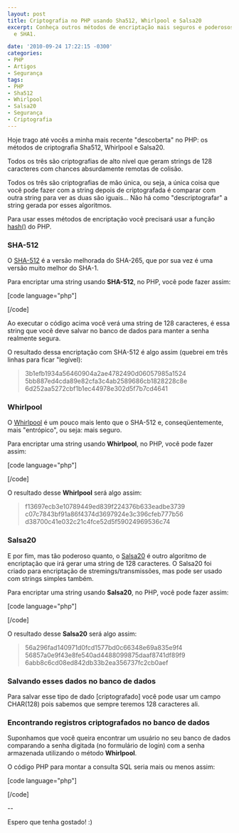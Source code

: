 ```yaml
---
layout: post
title: Criptografia no PHP usando Sha512, Whirlpool e Salsa20
excerpt: Conheça outros métodos de encriptação mais seguros e poderosos que o MD5
  e SHA1.

date: '2010-09-24 17:22:15 -0300'
categories:
- PHP
- Artigos
- Segurança
tags:
- PHP
- Sha512
- Whirlpool
- Salsa20
- Segurança
- Criptografia
---
```

Hoje trago até vocês a minha mais recente "descoberta" no PHP: os métodos de criptografia Sha512, Whirlpool e Salsa20.

Todos os três são criptografias de alto nível que geram strings de 128 caracteres com chances absurdamente remotas de colisão.

Todos os três são criptografias de mão única, ou seja, a única coisa que você pode fazer com a string depois de criptografada é comparar com outra string para ver as duas são iguais... Não há como "descriptografar" a string gerada por esses algoritmos.

Para usar esses métodos de encriptação você precisará usar a função <a title="hash()" href="http://br2.php.net/manual/pt_BR/function.hash.php" target="_blank">hash()</a> do PHP.

<h3>SHA-512</h3>
O <a href="http://en.wikipedia.org/wiki/SHA-2">SHA-512</a> é a versão melhorada do SHA-265, que por sua vez é uma versão muito melhor do SHA-1.

Para encriptar uma string usando <strong>SHA-512</strong>, no PHP, você pode fazer assim:


[code language="php"]
<?php

$string = 'O rato reu a ropa do rei de Roma';
$codificada = hash('sha512', $string);

echo "Resultado da codificação usando sha512: " . $codificada;

?>
[/code]

Ao executar o código acima você verá uma string de 128 caracteres, é essa string que você deve salvar no banco de dados para manter a senha realmente segura.

O resultado dessa encriptação com SHA-512 é algo assim (quebrei em três linhas para ficar "legível):

<blockquote>3b1efb1934a56460904a2ae4782490d06057985a1524
5bb887ed4cda89e82cfa3c4ab2589686cb1828228c8e
6d252aa5272cbf1b1ec44978e302d5f7b7cd4641
</blockquote>
<h3>Whirlpool</h3>
O <a href="http://en.wikipedia.org/wiki/Whirlpool_(cryptography)">Whirlpool</a> é um pouco mais lento que o SHA-512 e, conseqüentemente, mais "entrópico", ou seja: mais seguro.

Para encriptar uma string usando <strong>Whirlpool</strong>, no PHP, você pode fazer assim:


[code language="php"]
<?php

$string = 'O rato reu a ropa do rei de Roma';
$codificada = hash('whirlpool', $string);

echo "Resultado da codificação usando whirlpool: " . $codificada;

?>
[/code]

O resultado desse <strong>Whirlpool</strong> será algo assim:

<blockquote>f13697ecb3e10789449ed839f224376b633eadbe3739
c07c7843bf91a86f4374d3697924e3c396cfeb777b56
d38700c41e032c21c4fce52d5f59024969536c74
</blockquote>
<h3>Salsa20</h3>
E por fim, mas tão poderoso quanto, o <a href="http://en.wikipedia.org/wiki/Salsa20">Salsa20</a> é outro algoritmo de encriptação que irá gerar uma string de 128 caracteres. O Salsa20 foi criado para encriptação de stremings/transmissões, mas pode ser usado com strings simples também.

Para encriptar uma string usando <strong>Salsa20</strong>, no PHP, você pode fazer assim:


[code language="php"]
<?php

$string = 'O rato reu a ropa do rei de Roma';
$codificada = hash('salsa20', $string);

echo "Resultado da codificação usando salsa20: " . $codificada;

?>
[/code]

O resultado desse <strong>Salsa20</strong> será algo assim:

<blockquote>56a296fad140971d0fcd1577bd0c66348e69a835e9f4
56857a0e9f43e8fe540ad4488099875daaf8741df89f9
6abb8c6cd08ed842db33b2ea356737fc2cb0aef
</blockquote>
<h3>Salvando esses dados no banco de dados</h3>
Para salvar esse tipo de dado [criptografado] você pode usar um campo CHAR(128) pois sabemos que sempre teremos 128 caracteres ali.

<h3>Encontrando registros criptografados no banco de dados</h3>
Suponhamos que você queira encontrar um usuário no seu banco de dados comparando a senha digitada (no formulário de login) com a senha armazenada utilizando o método <strong>Whirlpool</strong>.

O código PHP para montar a consulta SQL seria mais ou menos assim:


[code language="php"]
<?php

$usuario = 'thiago'; // Nome do usuario (digitado pelo usuario)
$senha = '12345'; // Senha (digitada pelo usuario)

// Encripta a senha utilizando Whirlpool
$whirlpool = hash('whirlpool', $senha);

$sql = "SELECT * FROM `usuarios` WHERE `usuario` = '{$usuario}' AND BINARY `senha` = '{$whirlpool}'";

?>
[/code]

--

Espero que tenha gostado! :)

